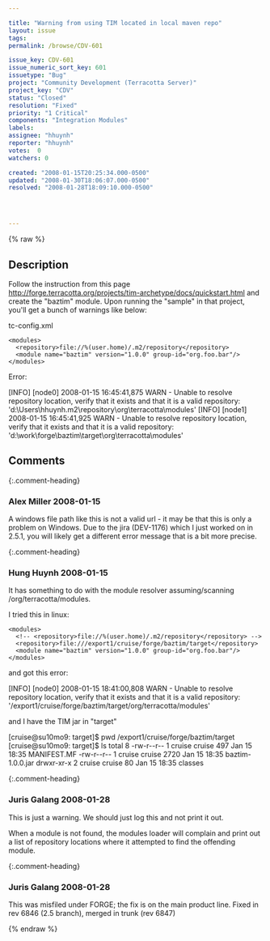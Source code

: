 ```yaml
---

title: "Warning from using TIM located in local maven repo"
layout: issue
tags: 
permalink: /browse/CDV-601

issue_key: CDV-601
issue_numeric_sort_key: 601
issuetype: "Bug"
project: "Community Development (Terracotta Server)"
project_key: "CDV"
status: "Closed"
resolution: "Fixed"
priority: "1 Critical"
components: "Integration Modules"
labels: 
assignee: "hhuynh"
reporter: "hhuynh"
votes:  0
watchers: 0

created: "2008-01-15T20:25:34.000-0500"
updated: "2008-01-30T18:06:07.000-0500"
resolved: "2008-01-28T18:09:10.000-0500"




---
```


{% raw %}

## Description

<div markdown="1" class="description">

Follow the instruction from this page http://forge.terracotta.org/projects/tim-archetype/docs/quickstart.html and create the "baztim" module. Upon running the "sample" in that project, you'll get a bunch of warnings like below:

tc-config.xml

    <modules>
      <repository>file://%(user.home)/.m2/repository</repository>
      <module name="baztim" version="1.0.0" group-id="org.foo.bar"/>
    </modules>

Error:

[INFO] [node0] 2008-01-15 16:45:41,875 WARN - Unable to resolve repository location, verify that it exists and that it is a valid repository: 'd:\Users\hhuynh\.m2\repository\org\terracotta\modules'
[INFO] [node1] 2008-01-15 16:45:41,925 WARN - Unable to resolve repository location, verify that it exists and that it is a valid repository: 'd:\work\forge\baztim\target\org\terracotta\modules'

</div>

## Comments


{:.comment-heading}
### **Alex Miller** <span class="date">2008-01-15</span>

<div markdown="1" class="comment">

A windows file path like this is not a valid url - it may be that this is only a problem on Windows.  Due to the jira (DEV-1176) which I just worked on in 2.5.1, you will likely get a different error message that is a bit more precise.

</div>


{:.comment-heading}
### **Hung Huynh** <span class="date">2008-01-15</span>

<div markdown="1" class="comment">

It has something to do with the module resolver assuming/scanning  <repoloc>/org/terracotta/modules.

I tried this in linux:

    <modules>
      <!-- <repository>file://%(user.home)/.m2/repository</repository> -->
      <repository>file:///export1/cruise/forge/baztim/target</repository>                                                                  
      <module name="baztim" version="1.0.0" group-id="org.foo.bar"/>                                                                       
    </modules>  

and got this error:


[INFO] [node0] 2008-01-15 18:41:00,808 WARN - Unable to resolve repository location, verify that it exists and that it is a valid repository: '/export1/cruise/forge/baztim/target/org/terracotta/modules'

and I have the TIM jar in "target"

[cruise@su10mo9: target]$ pwd
/export1/cruise/forge/baztim/target
[cruise@su10mo9: target]$ ls
total 8
-rw-r--r-- 1 cruise cruise  497 Jan 15 18:35 MANIFEST.MF
-rw-r--r-- 1 cruise cruise 2720 Jan 15 18:35 baztim-1.0.0.jar
drwxr-xr-x 2 cruise cruise   80 Jan 15 18:35 classes


</div>


{:.comment-heading}
### **Juris Galang** <span class="date">2008-01-28</span>

<div markdown="1" class="comment">

This is just a warning. We should just log this and not print it out.

When a module is not found, the modules loader will complain and print out a list of repository locations where it attempted to find the offending module.

</div>


{:.comment-heading}
### **Juris Galang** <span class="date">2008-01-28</span>

<div markdown="1" class="comment">

This was misfiled under FORGE; the fix is on the main product line.
Fixed in rev 6846 (2.5 branch), merged in trunk (rev 6847)


</div>



{% endraw %}
